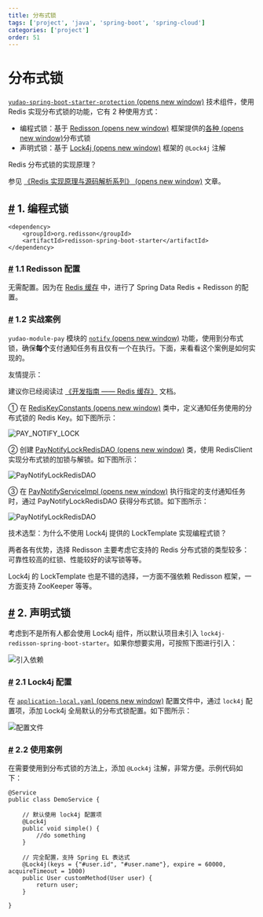 ```yaml
---
title: 分布式锁
tags: ['project', 'java', 'spring-boot', 'spring-cloud']
categories: ['project']
order: 51
---
```

# 分布式锁

[`yudao-spring-boot-starter-protection`  (opens new window)](https://github.com/YunaiV/ruoyi-vue-pro/blob/master/yudao-framework/yudao-spring-boot-starter-protection/) 技术组件，使用 Redis 实现分布式锁的功能，它有 2 种使用方式：

 * 编程式锁：基于 [Redisson  (opens new window)](https://github.com/redisson/redisson) 框架提供的[各种  (opens new window)](https://github.com/redisson/redisson/wiki/8.-%E5%88%86%E5%B8%83%E5%BC%8F%E9%94%81%E5%92%8C%E5%90%8C%E6%AD%A5%E5%99%A8)分布式锁
* 声明式锁：基于 [Lock4j  (opens new window)](https://github.com/baomidou/lock4j) 框架的 `@Lock4j` 注解

 Redis 分布式锁的实现原理？

 参见 [《Redis 实现原理与源码解析系列》  (opens new window)](https://www.iocoder.cn/Redis/good-collection/?yudao) 文章。

 ## [#](#_1-编程式锁) 1. 编程式锁

 
```
<dependency>
    <groupId>org.redisson</groupId>
    <artifactId>redisson-spring-boot-starter</artifactId>
</dependency>

```
### [#](#_1-1-redisson-配置) 1.1 Redisson 配置

 无需配置。因为在 [Redis 缓存](/redis-cache) 中，进行了 Spring Data Redis + Redisson 的配置。

 ### [#](#_1-2-实战案例) 1.2 实战案例

 `yudao-module-pay` 模块的 [`notify`  (opens new window)](https://github.com/YunaiV/ruoyi-vue-pro/blob/master/yudao-module-pay/yudao-module-pay-biz/src/main/java/cn/iocoder/yudao/module/pay/service/notify/PayNotifyServiceImpl.java#L155-L174) 功能，使用到分布式锁，确保**每个**支付通知任务有且仅有一个在执行。下面，来看看这个案例是如何实现的。

 友情提示：

 建议你已经阅读过 [《开发指南 —— Redis 缓存》](/redis-cache) 文档。

 ① 在 [RedisKeyConstants  (opens new window)](https://github.com/YunaiV/ruoyi-vue-pro/blob/master/yudao-module-pay/yudao-module-pay-biz/src/main/java/cn/iocoder/yudao/module/pay/dal/redis/RedisKeyConstants.java) 类中，定义通知任务使用的分布式锁的 Redis Key。如下图所示：

 ![PAY_NOTIFY_LOCK](https://doc.iocoder.cn/img/%E5%88%86%E5%B8%83%E5%BC%8F%E9%94%81/01.png)

 ② 创建 [PayNotifyLockRedisDAO  (opens new window)](https://github.com/YunaiV/ruoyi-vue-pro/blob/master/yudao-module-pay/yudao-module-pay-biz/src/main/java/cn/iocoder/yudao/module/pay/dal/redis/notify/PayNotifyLockRedisDAO.java) 类，使用 RedisClient 实现分布式锁的加锁与解锁。如下图所示：

 ![PayNotifyLockRedisDAO](https://doc.iocoder.cn/img/%E5%88%86%E5%B8%83%E5%BC%8F%E9%94%81/02.png)

 ③ 在 [PayNotifyServiceImpl  (opens new window)](https://github.com/YunaiV/ruoyi-vue-pro/blob/master/yudao-module-pay/yudao-module-pay-biz/src/main/java/cn/iocoder/yudao/module/pay/service/notify/PayNotifyServiceImpl.java#L155-L174) 执行指定的支付通知任务时，通过 PayNotifyLockRedisDAO 获得分布式锁。如下图所示：

 ![PayNotifyLockRedisDAO](https://doc.iocoder.cn/img/%E5%88%86%E5%B8%83%E5%BC%8F%E9%94%81/03.png)

 技术选型：为什么不使用 Lock4j 提供的 LockTemplate 实现编程式锁？

 两者各有优势，选择 Redisson 主要考虑它支持的 Redis 分布式锁的类型较多：可靠性较高的红锁、性能较好的读写锁等等。

 Lock4j 的 LockTemplate 也是不错的选择，一方面不强依赖 Redisson 框架，一方面支持 ZooKeeper 等等。

 ## [#](#_2-声明式锁) 2. 声明式锁

 考虑到不是所有人都会使用 Lock4j 组件，所以默认项目未引入 `lock4j-redisson-spring-boot-starter`。如果你想要实用，可按照下图进行引入：

 ![引入依赖](https://doc.iocoder.cn/img/%E5%88%86%E5%B8%83%E5%BC%8F%E9%94%81/05.png)

 ### [#](#_2-1-lock4j-配置) 2.1 Lock4j 配置

 在 [`application-local.yaml`  (opens new window)](https://github.com/YunaiV/ruoyi-vue-pro/blob/master/yudao-server/src/main/resources/application-local.yaml#L111-L114) 配置文件中，通过 `lock4j` 配置项，添加 Lock4j 全局默认的分布式锁配置。如下图所示：

 ![配置文件](https://doc.iocoder.cn/img/%E5%88%86%E5%B8%83%E5%BC%8F%E9%94%81/04.png)

 ### [#](#_2-2-使用案例) 2.2 使用案例

 在需要使用到分布式锁的方法上，添加 `@Lock4j` 注解，非常方便。示例代码如下：

 
```
@Service
public class DemoService {

    // 默认使用 lock4j 配置项
    @Lock4j
    public void simple() {
        //do something
    }

    // 完全配置，支持 Spring EL 表达式
    @Lock4j(keys = {"#user.id", "#user.name"}, expire = 60000, acquireTimeout = 1000)
    public User customMethod(User user) {
        return user;
    }

}

```
